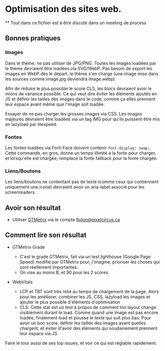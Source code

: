 # Optimisation des sites web.

** Tout dans ce fichier est à être discuté dans un meeting de process

## Bonnes pratiques

### Images

Dans le thème, ne pas utiliser de JPG/PNG. Toutes les images loadées par le thème devraient être loadées via SVG/WebP. Pas besoin de export les images en WebP dès le départ, le thème s'en charge (une image mise dans les sources comme image.jpg deviendra image.webp)

Afin de réduire le plus possible le score CLS, les blocs devraient avoir le mions de variance possible. Ce qui veut dire éviter les éléments ajoutés en JS et définir les tailles des images dans le code, comme ça elles prennent leur espace avant même que l'image soit loadée.

Essayer de ne pas charger les grosses images via CSS. Les images majeures devraient être loadées via un tag IMG pour qu'ils puissent être mis en lazyload par litespeed.

### Fontes

Les fontes loadées via Font-Face doivent contenir `font-display: swap;`. Cette commande, en gros, donne un temps illimité a la fonte pour charger, et lorsqu'elle est chargée, remplace la fonte fallback pour la fonte chargée.

### Liens/Boutons

Les liens/boutons ne contentant pas de texte (comme ceux qui contiennent uniquement une icone) devraient avoir un aria-label associé pour les screenreaders.

## Avoir son résultat

- Utiliser [GTMetrix](https://gtmetrix.com/) via le compte fpilon@pixelcircus.ca

## Comment lire son résultat

- GTMetrix Grade
  - C'est le grade GTMetrix, fait via un test lighthouse (Google Page Speed) modifié par GTMetrix pour, j'imagine, prioriser les choses qui sont réellement importantes.
  - On vise au moins B, et 90 pour les 2 scores.

- WebVitals
  - LCP et TBT sont très relié au temps de chargement de la page. Alors pour les améliorer, combiner les JS, CSS, lazyload les images et ajouter le plus possible d'éléments d'optimisation
  - CLS: Cette stat est un test à propos de comment ton layout change visiblement durant le load. Comme quand une image est pas encore loadée, finalement load et pousse le texte qui suit plus bas. Pour avoir un bon score, définir les tailles des images avant quelles chargent, et éviter d'avoir des éléments qui soudainement prennent leur espace via JS.

Faire le tour aussi de ses top issues, et voir ce qui est réglable rapidement.